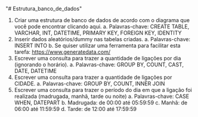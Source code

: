 "# Estrutura_banco_de_dados" 


1. Criar uma estrutura de banco de dados de acordo com o diagrama que você pode encontrar clicando aqui. a. Palavras-chave: CREATE TABLE, VARCHAR, INT, DATETIME, PRIMARY KEY, FOREIGN KEY, IDENTITY 
2. Inserir dados aleatórios/dummy nas tabelas criadas. 
a. Palavras-chave: INSERT INTO 
b. Se quiser utilizar uma ferramenta para facilitar esta tarefa: https://www.generatedata.com/ 
3. Escrever uma consulta para trazer a quantidade de ligações por dia (ignorando o horário). a. Palavras-chave: GROUP BY, COUNT, CAST, DATE, DATETIME 
4. Escrever uma consulta para trazer a quantidade de ligações por CIDADE. 
a. Palavras-chave: GROUP BY, COUNT, INNER JOIN 
5. Escrever uma consulta para trazer o período do dia em que a ligação foi realizada (madrugada, manhã, tarde ou noite) a. Palavras-chave: CASE WHEN, DATEPART 
b. Madrugada: de 00:00 até 05:59:59 
c. Manhã: de 06:00 até 11:59:59 
d. Tarde: de 12:00 até 17:59:59
